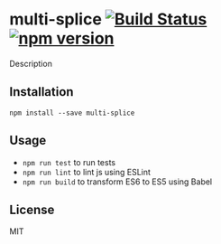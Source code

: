 # multi-splice [![Build Status](https://travis-ci.org/jridgewell/multi-splice.svg)](https://travis-ci.org/jridgewell/multi-splice) [![npm version](https://badge.fury.io/js/multi-splice.svg)](http://badge.fury.io/js/multi-splice)

Description


## Installation

```
npm install --save multi-splice
```

## Usage

* `npm run test` to run tests
* `npm run lint` to lint js using ESLint
* `npm run build` to transform ES6 to ES5 using Babel

## License

MIT
